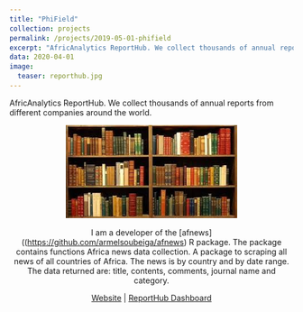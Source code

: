 ```yaml
---
title: "PhiField"
collection: projects
permalink: /projects/2019-05-01-phifield
excerpt: "AfricAnalytics ReportHub. We collect thousands of annual reports from different companies around the world"
data: 2020-04-01
image:
  teaser: reporthub.jpg
---
```


AfricAnalytics ReportHub. We collect thousands of annual reports from different companies around the world.

<div align="center">

![etakara-prix](/images/reporthub.jpg)

  
I am a developer of the [afnews]((https://github.com/armelsoubeiga/afnews) R package. The package contains functions Africa news data collection. A package to scraping all news of all countries of Africa. The news is by country and by date range. The data returned are: title, contents, comments, journal name and category. 

[Website](https://analyzer.shinyapps.io/ReportHub) | [ReportHub Dashboard](https://analyzer.shinyapps.io/ReportHub/)

</div>

